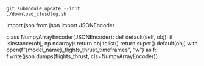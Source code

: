 ```
git submodule update --init
./download_cfusdlog.sh
```

import json
from json import JSONEncoder

class NumpyArrayEncoder(JSONEncoder):
def default(self, obj):
if isinstance(obj, np.ndarray):
return obj.tolist()
return super().default(obj)
with open(f"{model_name}_flights_thrust_timeframes", "w") as f:
f.write(json.dumps(flights_thrust, cls=NumpyArrayEncoder))